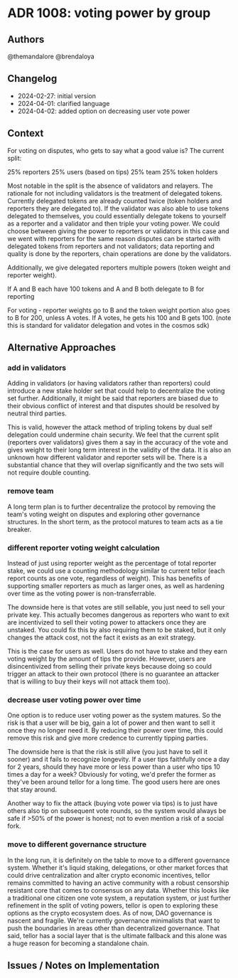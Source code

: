 # ADR 1008: voting power by group

## Authors

@themandalore
@brendaloya

## Changelog

- 2024-02-27: initial version
- 2024-04-01: clarified language
- 2024-04-02: added option on decreasing user vote power

## Context

For voting on disputes, who gets to say what a good value is?  The current split:

25% reporters
25% users (based on tips)
25% team
25% token holders

Most notable in the split is the absence of validators and relayers.  The rationale for not including validators is the treatment of delegated tokens.  Currently delegated tokens are already counted twice (token holders and reporters they are delegated to).  If the validator was also able to use tokens delegated to themselves, you could essentially delegate tokens to yourself as a reporter and a validator and then triple your voting power.  We could choose between giving the power to reporters or validators in this case and we went with reporters for the same reason disputes can be started with delegated tokens from reporters and not validators; data reporting and quality is done by the reporters, chain operations are done by the validators. 

Additionally, we give delegated reporters multiple powers (token weight and reporter weight).  

If A and B each have 100 tokens and A and B both delegate to B for reporting

For voting - reporter weights go to B and the token weight portion also goes to B for 200, unless A votes.  If A votes, he gets his 100 and B gets 100.  (note this is standard for validator delegation and votes in the cosmos sdk)

## Alternative Approaches

### add in validators

Adding in validators (or having validators rather than reporters) could introduce a new stake holder set that could help to decentralize the voting set further.  Additionally, it might be said that reporters are biased due to their obvious conflict of interest and that disputes should be resolved by neutral third parties.  

This is valid, however the attack method of tripling tokens by dual self delegation could undermine chain security.  We feel that the current split (reporters over validators) gives them a say in the accuracy of the vote and gives weight to their long term interest in the validity of the data.  It is also an unknown how different validator and reporter sets will be.  There is a substantial chance that they will overlap significantly and the two sets will not require double counting. 

### remove team

A long term plan is to further decentralize the protocol by removing the team's voting weight on disputes and exploring other governance structures. In the short term, as the protocol matures to team acts as a tie breaker.

### different reporter voting weight calculation 

Instead of just using reporter weight as the percentage of total reporter stake, we could use a counting methodology similar to current tellor (each report counts as one vote, regardless of weight).  This has benefits of supporting smaller reporters as much as larger ones, as well as hardening over time as the voting power is non-transferrable.  

The downside here is that votes are still sellable, you just need to sell your private key.  This actually becomes dangerous as reporters who want to exit are incentivized to sell their voting power to attackers once they are unstaked.  You could fix this by also requiring them to be staked, but it only changes the attack cost, not the fact it exists as an exit strategy.  

This is the case for users as well. Users do not have to stake and they earn voting weight by the amount of tips the provide. However, users are disincentivized from selling their private keys because doing so could trigger an attack to their own protocol (there is no guarantee an attacker that is willing to buy their keys will not attack them too). 


### decrease user voting power over time

One option is to reduce user voting power as the system matures.  So the risk is that a user will be big, gain a lot of power and then want to sell it once they no longer need it.  By reducing their power over time, this could remove this risk and give more credence to currently tipping parties.  

The downside here is that the risk is still alive (you just have to sell it sooner) and it fails to recognize longevity.  If a user tips faithfully once a day for 2 years, should they have more or less power than a user who tips 10 times a day for a week? Obviously for voting, we'd prefer the former as they've been around tellor for a long time.  The good users here are ones that stay around.  

Another way to fix the attack (buying vote power via tips) is to just have others also tip on subsequent vote rounds, so the system would always be safe if >50% of the power is honest; not to even mention a risk of a social fork. 

### move to different governance structure

In the long run, it is definitely on the table to move to a different governance system.  Whether it's liquid staking, delegations, or other market forces that could drive centralization and alter crypto economic incentives, tellor remains committed to having an active community with a robust censorship resistant core that comes to consensus on any data.  Whether this looks like a traditional one citizen one vote system, a reputation system, or just further refinement in the split of voting powers, tellor is open to exploring these options as the crypto ecosystem does.  As of now, DAO governance is nascent and fragile.  We're currently governance minimalists that want to push the boundaries in areas other than decentralized governance.  That said, tellor has a social layer that is the ultimate fallback and this alone was a huge reason for becoming a standalone chain.  


## Issues / Notes on Implementation

